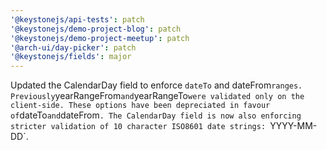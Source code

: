 ```yaml
---
'@keystonejs/api-tests': patch
'@keystonejs/demo-project-blog': patch
'@keystonejs/demo-project-meetup': patch
'@arch-ui/day-picker': patch
'@keystonejs/fields': major
---
```


Updated the CalendarDay field to enforce `dateTo` and dateFrom` ranges. Previously `yearRangeFrom` and `yearRangeTo` were validated only on the client-side. These options have been depreciated in favour of `dateTo` and `dateFrom`. The CalendarDay field is now also enforcing stricter validation of 10 character ISO8601 date strings: `YYYY-MM-DD`.
